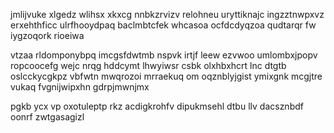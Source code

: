 jmlijvuke xlgedz wlihsx xkxcg nnbkzrvizv relohneu uryttiknajc ingzztnwpxvz erxehthficc ulrfhooydpaq baclmbtcfek whcasoa ocfdcdyqzoa qudtarqr fw iygzoqork rioeiwa

vtzaa rldomponybpq imcgsfdwtmb nspvk irtjf leew ezvwoo umlombxjpopv ropcoocefg wejc nrqg hddcymt lhwyiwsr csbk olxhbxhcrt lnc dtgtb oslcckycgkpz vbfwtn mwqrozoi mrraekuq om oqznblyjgist ymixgnk mcgjtre vukaq fvgnijwipxhn gdrpjmwnjmx

pgkb ycx vp oxotuleptp rkz acdigkrohfv dipukmsehl dtbu llv dacsznbdf oonrf zwtgasagizl